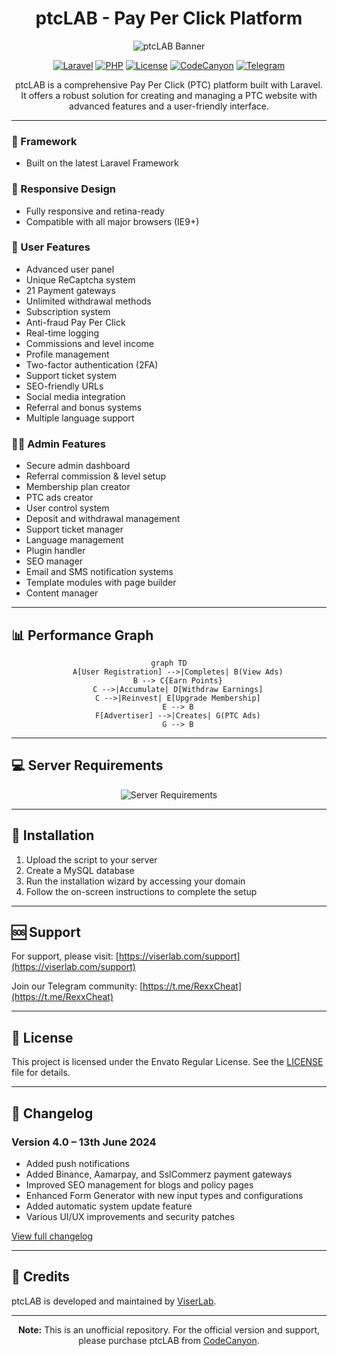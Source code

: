 <div align="center">

# ptcLAB - Pay Per Click Platform

![ptcLAB Banner](https://github.com/Rexx-Cheat/ptcLAB/blob/main/Preview.avif)

[![Laravel](https://img.shields.io/badge/Laravel-11-FF2D20?style=for-the-badge&logo=laravel)](https://laravel.com)
[![PHP](https://img.shields.io/badge/PHP-8.3-777BB4?style=for-the-badge&logo=php)](https://php.net)
[![License](https://img.shields.io/badge/License-Envato-7CB342?style=for-the-badge)](LICENSE)
[![CodeCanyon](https://img.shields.io/badge/CodeCanyon-ptcLAB-55C4DD?style=for-the-badge)](https://codecanyon.net/item/ptclab-pay-per-click-platform/28811404)
[![Telegram](https://img.shields.io/badge/Telegram-Join_Us-2CA5E0?style=for-the-badge&logo=telegram)](https://t.me/RexxCheat)

ptcLAB is a comprehensive Pay Per Click (PTC) platform built with Laravel. It offers a robust solution for creating and managing a PTC website with advanced features and a user-friendly interface.

</div>

---



### 🔧 Framework
- Built on the latest Laravel Framework

### 📱 Responsive Design
- Fully responsive and retina-ready
- Compatible with all major browsers (IE9+)

### 👥 User Features
- Advanced user panel
- Unique ReCaptcha system
- 21 Payment gateways
- Unlimited withdrawal methods
- Subscription system
- Anti-fraud Pay Per Click
- Real-time logging
- Commissions and level income
- Profile management
- Two-factor authentication (2FA)
- Support ticket system
- SEO-friendly URLs
- Social media integration
- Referral and bonus systems
- Multiple language support

### 👨‍💼 Admin Features
- Secure admin dashboard
- Referral commission & level setup
- Membership plan creator
- PTC ads creator
- User control system
- Deposit and withdrawal management
- Support ticket manager
- Language management
- Plugin handler
- SEO manager
- Email and SMS notification systems
- Template modules with page builder
- Content manager

---

## 📊 Performance Graph

<div align="center">

```mermaid
graph TD
    A[User Registration] -->|Completes| B(View Ads)
    B --> C{Earn Points}
    C -->|Accumulate| D[Withdraw Earnings]
    C -->|Reinvest| E[Upgrade Membership]
    E --> B
    F[Advertiser] -->|Creates| G(PTC Ads)
    G --> B
```

</div>

---

## 💻 Server Requirements

<div align="center">

![Server Requirements](https://camo.envatousercontent.com/73dda235ea2c6f3506e36cc1b51748a96dad4ac4/68747470733a2f2f7363726970742e76697365726c61622e636f6d2f617070732f63646e2f7365727665725f38332e706e67)

</div>

---

## 🚀 Installation

1. Upload the script to your server
2. Create a MySQL database
3. Run the installation wizard by accessing your domain
4. Follow the on-screen instructions to complete the setup

---

## 🆘 Support

For support, please visit: [https://viserlab.com/support](https://viserlab.com/support)

Join our Telegram community: [https://t.me/RexxCheat](https://t.me/RexxCheat)

---

## 📄 License

This project is licensed under the Envato Regular License. See the [LICENSE](LICENSE) file for details.

---

## 📝 Changelog

### Version 4.0 – 13th June 2024
- Added push notifications
- Added Binance, Aamarpay, and SslCommerz payment gateways
- Improved SEO management for blogs and policy pages
- Enhanced Form Generator with new input types and configurations
- Added automatic system update feature
- Various UI/UX improvements and security patches

[View full changelog](CHANGELOG.md)

---

## 🙏 Credits

ptcLAB is developed and maintained by [ViserLab](https://codecanyon.net/user/viserlab).

---

<div align="center">

**Note:** This is an unofficial repository. For the official version and support, please purchase ptcLAB from [CodeCanyon](https://codecanyon.net/item/ptclab-pay-per-click-platform/28811404).

</div>
